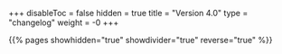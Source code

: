 +++
disableToc = false
hidden = true
title = "Version 4.0"
type = "changelog"
weight = -0
+++

{{% pages showhidden="true" showdivider="true" reverse="true" %}}
